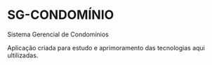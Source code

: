 # SG-CONDOMÍNIO
Sistema Gerencial de Condomínios

Aplicação criada para estudo e aprimoramento das tecnologias aqui ultilizadas.
